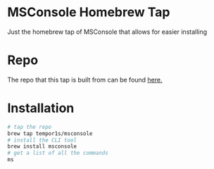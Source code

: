# MSConsole Homebrew Tap

Just the homebrew tap of MSConsole that allows for easier installing

# Repo

The repo that this tap is built from can be found [here.](https://github.com/tempor1s/msconsole)

# Installation

```bash
# tap the repo
brew tap tempor1s/msconsole
# install the CLI tool
brew install msconsole
# get a list of all the commands
ms
